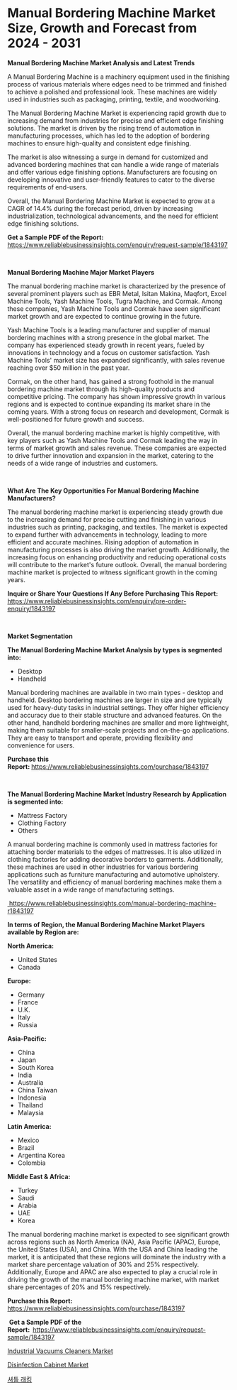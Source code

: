 <p><h1>Manual Bordering Machine Market Size, Growth and Forecast from 2024 - 2031</h1></p><p><strong>Manual Bordering Machine Market Analysis and Latest Trends</strong></p>
<p><p>A Manual Bordering Machine is a machinery equipment used in the finishing process of various materials where edges need to be trimmed and finished to achieve a polished and professional look. These machines are widely used in industries such as packaging, printing, textile, and woodworking.</p><p>The Manual Bordering Machine Market is experiencing rapid growth due to increasing demand from industries for precise and efficient edge finishing solutions. The market is driven by the rising trend of automation in manufacturing processes, which has led to the adoption of bordering machines to ensure high-quality and consistent edge finishing.</p><p>The market is also witnessing a surge in demand for customized and advanced bordering machines that can handle a wide range of materials and offer various edge finishing options. Manufacturers are focusing on developing innovative and user-friendly features to cater to the diverse requirements of end-users.</p><p>Overall, the Manual Bordering Machine Market is expected to grow at a CAGR of 14.4% during the forecast period, driven by increasing industrialization, technological advancements, and the need for efficient edge finishing solutions.</p></p>
<p><strong>Get a Sample PDF of the Report:&nbsp;</strong> <a href="https://www.reliablebusinessinsights.com/enquiry/request-sample/1843197">https://www.reliablebusinessinsights.com/enquiry/request-sample/1843197</a></p>
<p>&nbsp;</p>
<p><strong>Manual Bordering Machine Major Market Players</strong></p>
<p><p>The manual bordering machine market is characterized by the presence of several prominent players such as EBR Metal, Isitan Makina, Maqfort, Excel Machine Tools, Yash Machine Tools, Tugra Machine, and Cormak. Among these companies, Yash Machine Tools and Cormak have seen significant market growth and are expected to continue growing in the future.</p><p>Yash Machine Tools is a leading manufacturer and supplier of manual bordering machines with a strong presence in the global market. The company has experienced steady growth in recent years, fueled by innovations in technology and a focus on customer satisfaction. Yash Machine Tools' market size has expanded significantly, with sales revenue reaching over $50 million in the past year.</p><p>Cormak, on the other hand, has gained a strong foothold in the manual bordering machine market through its high-quality products and competitive pricing. The company has shown impressive growth in various regions and is expected to continue expanding its market share in the coming years. With a strong focus on research and development, Cormak is well-positioned for future growth and success.</p><p>Overall, the manual bordering machine market is highly competitive, with key players such as Yash Machine Tools and Cormak leading the way in terms of market growth and sales revenue. These companies are expected to drive further innovation and expansion in the market, catering to the needs of a wide range of industries and customers.</p></p>
<p>&nbsp;</p>
<p><strong>What Are The Key Opportunities For Manual Bordering Machine Manufacturers?</strong></p>
<p><p>The manual bordering machine market is experiencing steady growth due to the increasing demand for precise cutting and finishing in various industries such as printing, packaging, and textiles. The market is expected to expand further with advancements in technology, leading to more efficient and accurate machines. Rising adoption of automation in manufacturing processes is also driving the market growth. Additionally, the increasing focus on enhancing productivity and reducing operational costs will contribute to the market's future outlook. Overall, the manual bordering machine market is projected to witness significant growth in the coming years.</p></p>
<p><strong>Inquire or Share Your Questions If Any Before Purchasing This Report:</strong> <a href="https://www.reliablebusinessinsights.com/enquiry/pre-order-enquiry/1843197">https://www.reliablebusinessinsights.com/enquiry/pre-order-enquiry/1843197</a></p>
<p>&nbsp;</p>
<p><strong>Market Segmentation</strong></p>
<p><strong>The Manual Bordering Machine Market Analysis by types is segmented into:</strong></p>
<p><ul><li>Desktop</li><li>Handheld</li></ul></p>
<p><p>Manual bordering machines are available in two main types - desktop and handheld. Desktop bordering machines are larger in size and are typically used for heavy-duty tasks in industrial settings. They offer higher efficiency and accuracy due to their stable structure and advanced features. On the other hand, handheld bordering machines are smaller and more lightweight, making them suitable for smaller-scale projects and on-the-go applications. They are easy to transport and operate, providing flexibility and convenience for users.</p></p>
<p><strong>Purchase this Report:&nbsp;</strong><a href="https://www.reliablebusinessinsights.com/purchase/1843197">https://www.reliablebusinessinsights.com/purchase/1843197</a></p>
<p>&nbsp;</p>
<p><strong>The Manual Bordering Machine Market Industry Research by Application is segmented into:</strong></p>
<p><ul><li>Mattress Factory</li><li>Clothing Factory</li><li>Others</li></ul></p>
<p><p>A manual bordering machine is commonly used in mattress factories for attaching border materials to the edges of mattresses. It is also utilized in clothing factories for adding decorative borders to garments. Additionally, these machines are used in other industries for various bordering applications such as furniture manufacturing and automotive upholstery. The versatility and efficiency of manual bordering machines make them a valuable asset in a wide range of manufacturing settings.</p></p>
<p><a href="https://www.reliablebusinessinsights.com/manual-bordering-machine-r1843197">&nbsp;https://www.reliablebusinessinsights.com/manual-bordering-machine-r1843197</a></p>
<p><strong>In terms of Region, the Manual Bordering Machine Market Players available by Region are:</strong></p>
<p>
    <p> <strong> North America: </strong>
        <ul>
            <li>United States</li>
            <li>Canada</li>
        </ul>
        </p> 
    <p> <strong> Europe: </strong>
        <ul>
            <li>Germany</li>
            <li>France</li>
            <li>U.K.</li>
            <li>Italy</li>
            <li>Russia</li>
        </ul>
        </p> 
    <p> <strong> Asia-Pacific: </strong>
        <ul>
            <li>China</li>
            <li>Japan</li>
            <li>South Korea</li>
            <li>India</li>
            <li>Australia</li>
            <li>China Taiwan</li>
            <li>Indonesia</li>
            <li>Thailand</li>
            <li>Malaysia</li>
        </ul>
        </p> 
    <p> <strong> Latin America: </strong>
        <ul>
            <li>Mexico</li>
            <li>Brazil</li>
            <li>Argentina Korea</li>
            <li>Colombia</li>
        </ul>
        </p> 
    <p> <strong> Middle East & Africa: </strong>
        <ul>
            <li>Turkey</li>
            <li>Saudi</li>
            <li>Arabia</li>
            <li>UAE</li>
            <li>Korea</li>
        </ul>
    </p>
    </p>
<p><p>The manual bordering machine market is expected to see significant growth across regions such as North America (NA), Asia Pacific (APAC), Europe, the United States (USA), and China. With the USA and China leading the market, it is anticipated that these regions will dominate the industry with a market share percentage valuation of 30% and 25% respectively. Additionally, Europe and APAC are also expected to play a crucial role in driving the growth of the manual bordering machine market, with market share percentages of 20% and 15% respectively.</p></p>
<p><strong>Purchase this Report: </strong><a href="https://www.reliablebusinessinsights.com/purchase/1843197">https://www.reliablebusinessinsights.com/purchase/1843197</a></p>
<p>&nbsp;<strong>Get a Sample PDF of the Report:&nbsp;&nbsp;</strong><a href="https://www.reliablebusinessinsights.com/enquiry/request-sample/1843197">https://www.reliablebusinessinsights.com/enquiry/request-sample/1843197</a></p>
<p><strong></strong></p>
<p><p><a href="https://github.com/cheribeninsig/Market-Research-Report-List-1/blob/main/industrial-vacuums-cleaners-market.md">Industrial Vacuums Cleaners Market</a></p><p><a href="https://github.com/bznecsdb5/Market-Research-Report-List-1/blob/main/disinfection-cabinet-market.md">Disinfection Cabinet Market</a></p><p><a href="https://github.com/tasfiyaj85/Market-Research-Report-List-1/blob/main/1912954176684.md">셔틀 래킹</a></p></p>